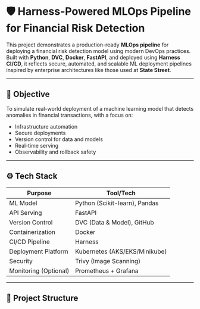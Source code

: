 # 🛡️ Harness-Powered MLOps Pipeline for Financial Risk Detection

This project demonstrates a production-ready **MLOps pipeline** for deploying a financial risk detection model using modern DevOps practices. Built with **Python**, **DVC**, **Docker**, **FastAPI**, and deployed using **Harness CI/CD**, it reflects secure, automated, and scalable ML deployment pipelines inspired by enterprise architectures like those used at **State Street**.

---

## 🎯 Objective

To simulate real-world deployment of a machine learning model that detects anomalies in financial transactions, with a focus on:
- Infrastructure automation
- Secure deployments
- Version control for data and models
- Real-time serving
- Observability and rollback safety

---

## ⚙️ Tech Stack

| Purpose                | Tool/Tech                              |
|------------------------|----------------------------------------|
| ML Model               | Python (Scikit-learn), Pandas          |
| API Serving            | FastAPI                                |
| Version Control        | DVC (Data & Model), GitHub             |
| Containerization       | Docker                                 |
| CI/CD Pipeline         | Harness                                |
| Deployment Platform    | Kubernetes (AKS/EKS/Minikube)          |
| Security               | Trivy (Image Scanning)                 |
| Monitoring (Optional)  | Prometheus + Grafana                   |

---

## 🧱 Project Structure

